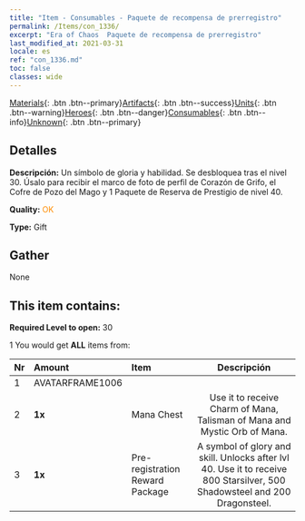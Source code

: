 ```yaml
---
title: "Item - Consumables - Paquete de recompensa de prerregistro"
permalink: /Items/con_1336/
excerpt: "Era of Chaos  Paquete de recompensa de prerregistro"
last_modified_at: 2021-03-31
locale: es
ref: "con_1336.md"
toc: false
classes: wide
---
```

 [Materials](/es/Items/){: .btn .btn--primary}[Artifacts](/es/Items/Artifacts/){: .btn .btn--success}[Units](/es/Items/Units/){: .btn .btn--warning}[Heroes](/es/Items/Heroes/){: .btn .btn--danger}[Consumables](/es/Items/Consumables/){: .btn .btn--info}[Unknown](/es/Items/Unknown/){: .btn .btn--primary}

## Detalles
 **Descripción:** Un símbolo de gloria y habilidad. Se desbloquea tras el nivel 30. Úsalo para recibir el marco de foto de perfil de Corazón de Grifo, el Cofre de Pozo del Mago y 1 Paquete de Reserva de Prestigio de nivel 40.

 **Quality:** <span style="color: #FF8C00">OK</span>

 **Type:** Gift

## Gather

  None

## This item contains:

 **Required Level to open:** 30

 1 You would get **ALL** items  from:

  | Nr | Amount |     Item    | Descripción |
  |:---|:-------|:------------|:-----------:|
  | 1 | AVATARFRAME1006 | 
  | 2 |  **1x** | Mana Chest | Use it to receive Charm of Mana, Talisman of Mana and Mystic Orb of Mana.  | 
  | 3 |  **1x** | Pre-registration Reward Package | A symbol of glory and skill. Unlocks after lvl 40. Use it to receive 800 Starsilver, 500 Shadowsteel and 200 Dragonsteel.  | 

